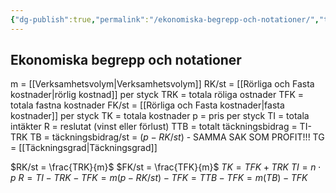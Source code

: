 ```yaml
---
{"dg-publish":true,"permalink":"/ekonomiska-begrepp-och-notationer/","tags":["industriellekonomi"]}
---
```



## Ekonomiska begrepp och notationer
m = [[Verksamhetsvolym\|Verksamhetsvolym]]
RK/st  = [[Rörliga och Fasta kostnader\|rörlig kostnad]] per styck
TRK = totala röliga ostnader
TFK = totala fastna kostnader
FK/st = [[Rörliga och Fasta kostnader\|fasta kostnader]] per styck
TK = totala kostnader
p = pris per styck
TI = totala intäkter
R = reslutat (vinst eller förlust)
TTB = totalt täckningsbidrag = TI-TRK
TB = täckningsbidrag/st = $(p-RK/st)$ - SAMMA SAK SOM PROFIT!!!
TG = [[Täckningsgrad\|Täckningsgrad]] 

$RK/st = \frac{TRK}{m}$
$FK/st = \frac{TFK}{m}$
$TK = TFK + TRK$
$TI = n\cdot p$
$R = TI-TRK-TFK=m(p-RK/st)-TFK=TTB-TFK=m(TB)-TFK$